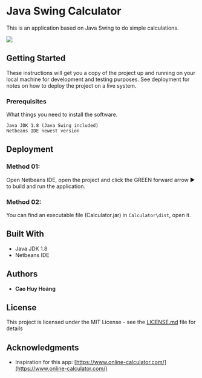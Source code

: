 # Java Swing Calculator

This is an application based on Java Swing to do simple calculations.

![](https://i.imgur.com/WiktdBu.png)

## Getting Started

These instructions will get you a copy of the project up and running on your local machine for development and testing purposes. See deployment for notes on how to deploy the project on a live system.

### Prerequisites

What things you need to install the software.

```
Java JDK 1.8 (Java Swing included)
Netbeans IDE newest version
```

## Deployment
### Method 01: 
Open Netbeans IDE, open the project and click the GREEN forward arrow :arrow_forward: to build and run the application.

### Method 02:
You can find an executable file (Calculator.jar) in ```Calculator\dist```, open it.

## Built With

* Java JDK 1.8
* Netbeans IDE

## Authors

* **Cao Huy Hoàng**

## License

This project is licensed under the MIT License - see the [LICENSE.md](LICENSE.md) file for details

## Acknowledgments
* Inspiration for this app: [https://www.online-calculator.com/](https://www.online-calculator.com/)
